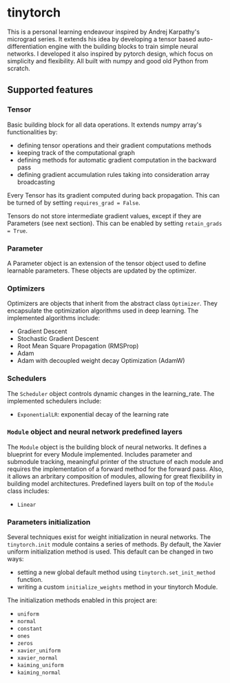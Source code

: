 # tinytorch

This is a personal learning endeavour inspired by Andrej Karpathy's micrograd series. It extends his idea by developing a tensor based auto-differentiation engine with the building blocks to train simple neural networks. I developed it also inspired by pytorch design, which focus on simplicity and flexibility. All built with numpy and good old Python from scratch. 

## Supported features

### Tensor
Basic building block for all data operations. It extends numpy array's functionalities by:
- defining tensor operations and their gradient computations methods
- keeping track of the computational graph
- defining methods for automatic gradient computation in the backward pass
- defining gradient accumulation rules taking into consideration array broadcasting 

Every Tensor has its gradient computed during back propagation. This can be turned of by setting `requires_grad = False`.

Tensors do not store intermediate gradient values, except if they are Parameters (see next section). This can be enabled by setting `retain_grads = True`.

### Parameter
A Parameter object is an extension of the tensor object used to define learnable parameters. These objects are updated by the optimizer. 

### Optimizers
Optimizers are objects that inherit from the abstract class `Optimizer`. They encapsulate the optimization algorithms used in deep learning. The implemented algorithms include:
- Gradient Descent
- Stochastic Gradient Descent
- Root Mean Square Propagation (RMSProp)
- Adam 
- Adam with decoupled weight decay Optimization (AdamW)

### Schedulers
The `Scheduler` object controls dynamic changes in the learning_rate. The implemented schedulers include:
- `ExponentialLR`: exponential decay of the learning rate

### `Module` object and neural network predefined layers
The `Module` object is the building block of neural networks. It defines a blueprint for every Module implemented. Includes parameter and submodule tracking, meaningful printer of the structure of each module and requires the implementation of a forward method for the forward pass. Also, it allows an arbritary composition of modules, allowing for great flexibility in building model architectures. Predefined layers built on top of the `Module` class includes:
- `Linear`

### Parameters initialization
Several techniques exist for weight initialization in neural networks. The `tinytorch.init` module contains a series of methods. By default, the Xavier uniform initialization method is used. This default can be changed in two ways:
- setting a new global default method using `tinytorch.set_init_method` function. 
- writing a custom `initialize_weights` method in your tinytorch Module.

The initialization methods enabled in this project are:
- `uniform`
- `normal`
- `constant`
- `ones`
- `zeros`
- `xavier_uniform`
- `xavier_normal`
- `kaiming_uniform`
- `kaiming_normal`